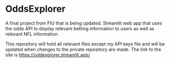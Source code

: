 # OddsExplorer
A final project from FIU that is being updated. Streamlit web app that uses the odds API to display relevant betting information to users as well as relevant NFL information

This repository will hold all relevant files except my API keys file and will be updated when changes to the private repository are made. The link to the site is https://oddexplorer.streamlit.app/
